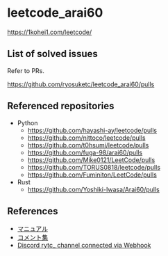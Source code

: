 # leetcode_arai60

https://1kohei1.com/leetcode/

## List of solved issues

Refer to PRs.

https://github.com/ryosuketc/leetcode_arai60/pulls

## Referenced repositories

*   Python
    *   https://github.com/hayashi-ay/leetcode/pulls
    *   https://github.com/nittoco/leetcode/pulls
    *   https://github.com/t0hsumi/leetcode/pulls
    *   https://github.com/fuga-98/arai60/pulls
    *   https://github.com/Mike0121/LeetCode/pulls
    *   https://github.com/TORUS0818/leetcode/pulls
    *   https://github.com/Fuminiton/LeetCode/pulls
*   Rust
    *   https://github.com/Yoshiki-Iwasa/Arai60/pulls

## References

*   [マニュアル](https://docs.google.com/document/d/1bjbOSs-Ac0G_cjVzJ2Qd8URoU_0BNirZ8utS3CUAeLE/edit?usp=sharing)
*   [コメント集](https://docs.google.com/document/d/11HV35ADPo9QxJOpJQ24FcZvtvioli770WWdZZDaLOfg/edit?usp=sharing)
*   [Discord rytc_ channel connected via Webhook](https://discord.com/channels/1084280443945353267/1371297545514647562)
